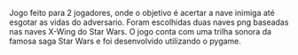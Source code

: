 Jogo feito para 2 jogadores, onde o objetivo é acertar a nave inimiga até esgotar as vidas do adversario. Foram escolhidas duas naves png baseadas nas naves X-Wing do Star Wars. O jogo conta com uma trilha sonora da famosa saga Star Wars e foi desenvolvido utilizando o pygame.
